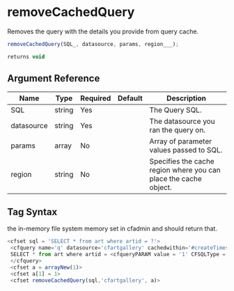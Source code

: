 # removeCachedQuery

 Removes the query with the details you provide from query cache.

```javascript
removeCachedQuery(SQL_, datasource, params, region___);
```

```javascript
returns void
```

## Argument Reference

| Name | Type | Required | Default | Description |
| --- | --- | --- | --- | --- |
| SQL | string | Yes |  | The Query SQL. |
| datasource | string | Yes |  | The datasource you ran the query on. |
| params | array | No |  | Array of parameter values passed to SQL. |
| region | string | No |  | Specifies the cache region where you can place the cache object. |

## Tag Syntax

the in-memory file system memory set in cfadmin and should return that.

```javascript
<cfset sql = 'SELECT * from art where artid = ?'> 
 <cfquery name='q' datasource='cfartgallery' cachedwithin='#createTimespan(0, 6, 0, 0)#'> 
 SELECT * from art where artid = <cfqueryPARAM value = '1' CFSQLType = 'CF_SQL_INTEGER'> 
 </cfquery> 
 <cfset a = arrayNew(1)> 
 <cfset a[1] = 1> 
 <cfset removeCachedQuery(sql,'cfartgallery', a)>
```
